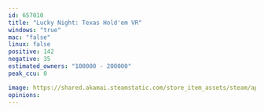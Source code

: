 ```yaml
---
id: 657010
title: "Lucky Night: Texas Hold'em VR"
windows: "true"
mac: "false"
linux: false
positive: 142
negative: 35
estimated_owners: "100000 - 200000"
peak_ccu: 0

image: https://shared.akamai.steamstatic.com/store_item_assets/steam/apps/657010/header.jpg?t=1596523255
opinions:
---
```

